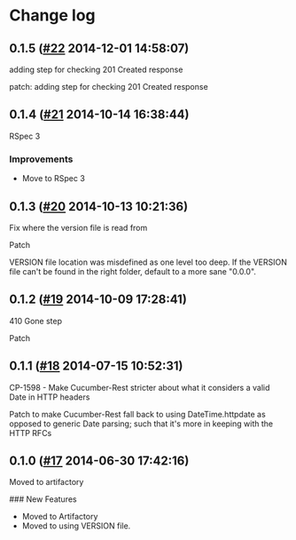 # Change log

## 0.1.5 ([#22](https://git.mobcastdev.com/TEST/cucumber-rest/pull/22) 2014-12-01 14:58:07)

adding step for checking 201 Created response

patch: adding step for checking 201 Created response

## 0.1.4 ([#21](https://git.mobcastdev.com/TEST/cucumber-rest/pull/21) 2014-10-14 16:38:44)

RSpec 3

### Improvements

- Move to RSpec 3

## 0.1.3 ([#20](https://git.mobcastdev.com/TEST/cucumber-rest/pull/20) 2014-10-13 10:21:36)

Fix where the version file is read from

Patch

VERSION file location was misdefined as one level too deep. If the VERSION file can't be found in the right folder, default to a more sane "0.0.0".

## 0.1.2 ([#19](https://git.mobcastdev.com/TEST/cucumber-rest/pull/19) 2014-10-09 17:28:41)

410 Gone step

Patch

## 0.1.1 ([#18](https://git.mobcastdev.com/TEST/cucumber-rest/pull/18) 2014-07-15 10:52:31)

CP-1598 - Make Cucumber-Rest stricter about what it considers a valid Date in HTTP headers

Patch to make Cucumber-Rest fall back to using DateTime.httpdate as opposed to generic Date parsing; such that it's more in keeping with the HTTP RFCs

## 0.1.0 ([#17](https://git.mobcastdev.com/TEST/cucumber-rest/pull/17) 2014-06-30 17:42:16)

Moved to artifactory

### New Features

- Moved to Artifactory
- Moved to using VERSION file.

